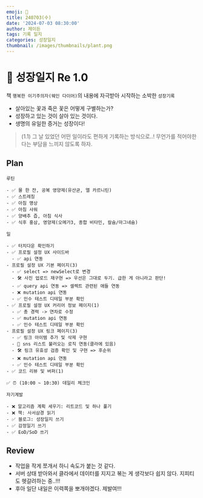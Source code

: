 ```yaml
---
emoji: 🌱
title: 240703(수)
date: '2024-07-03 08:30:00'
author: 제이든
tags: 기록 일지
categories: 성장일지
thumbnail: /images/thumbnails/plant.png
---
```


# 🌱 성장일지 Re 1.0

책 `행복한 이기주의자(웨인 다이어)`의 내용에 자극받아 시작하는 소박한 `성장기록`

- 살아있는 꽃과 죽은 꽃은 어떻게 구별하는가?
- 성장하고 있는 것이 살아 있는 것이다.
- 생명의 유일한 증거는 성장이다!

> (1.1) 그 날 있었던 어떤 일이라도 편하게 기록하는 방식으로..! 무언가를 적어야한다는 부담을 느끼지 않도록 하자.

## Plan

```plaintext
루틴

- ✅ 물 한 잔, 공복 영양제(유산균, 엘 카르니틴)
- ✅ 스트레칭
- ✅ 아침 명상
- ✅ 아침 샤워
- ✅ 양배추 즙, 아침 식사
- ✅ 식후 홍삼, 영양제(오메가3, 종합 비타민, 칼슘/마그네슘)

일

- ✅ 터치다운 확인하기
- ✅ 프로필 설정 UX 사이드바
  - ✅ api 연동
- 프로필 설정 UX 기본 페이지(3)
  - ✅ select => newSelect로 변경
  - 🛠️ 사진 업로드 재구현 => 우선은 그대로 두기. 급한 게 아니라고 판단!
  - ✅ query api 연동 => 셀렉트 관련된 애들 연동
  - ❌ mutation api 연동
  - ✅ 인수 테스트 디테일 부분 확인
- ✅ 프로필 설정 UX 커리어 정보 페이지(1)
  - ✅ 총 경력 -> 연차로 수정
  - ✅ mutation api 연동
  - ✅ 인수 테스트 디테일 부분 확인
- 프로필 설정 UX 링크 페이지(3)
  - ✅ 링크 아이템 추가 및 삭제 구현
  - 🌱 sns 리스트 불러오는 로직 연동(클라에 있음)
  - 🛠️ 링크 유효성 검증 확인 및 구현 => 후순위
  - ❌ mutation api 연동
  - ✅ 인수 테스트 디테일 부분 확인
- ✅ 코드 리뷰 및 버퍼(1)

✅ ⏰ (10:00 ~ 10:30) 데일리 체크인

자기계발

- ❌ 알고리즘 계획 세우기: 리트코드 및 하나 풀기
- ❌ 책: 사서삼경 읽기
- ✅ 블로그: 성장일지 쓰기
- ✅ 감정일기 쓰기
- ✅ EoD/SoD 쓰기
```

## Review

- 작업을 작게 쪼개서 하니 속도가 붙는 것 같다.
- 서버 상태 받아와서 클라에서 데이터를 지지고 볶는 게 생각보다 쉽지 않다. 지피티도 헷갈려하는 중..!!!
- 후아 일단 내일은 이력쪽을 뽀개야겠다. 제발여!!!
